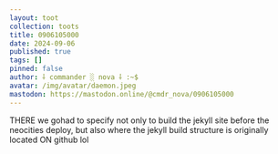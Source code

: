 ```yaml
---
layout: toot
collection: toots
title: 0906105000
date: 2024-09-06
published: true
tags: []
pinned: false
author: ⸸ commander ░ nova ⸸ :~$
avatar: /img/avatar/daemon.jpeg
mastodon: https://mastodon.online/@cmdr_nova/0906105000
---
```


THERE we gohad to specify not only to build the jekyll site before the neocities deploy, but also where the jekyll build structure is originally located ON github lol
